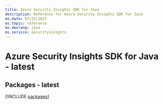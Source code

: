 ```yaml
---
title: Azure Security Insights SDK for Java
description: Reference for Azure Security Insights SDK for Java
ms.date: 07/25/2025
ms.topic: reference
ms.devlang: java
ms.service: securityinsights
---
```

# Azure Security Insights SDK for Java - latest
## Packages - latest
[!INCLUDE [packages](security-insights-index.md)]